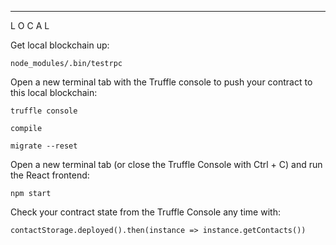 ---------------------------------------------
 L  O  C  A  L

Get local blockchain up:

	node_modules/.bin/testrpc

Open a new terminal tab with the Truffle console to push your contract to this local blockchain:

	truffle console

	compile

	migrate	--reset

Open a new terminal tab (or close the Truffle Console with Ctrl + C) and run the React frontend:

	npm start


Check your contract state from the Truffle Console any time with:
	
	contactStorage.deployed().then(instance => instance.getContacts())
